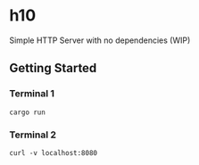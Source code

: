 # h10

Simple HTTP Server with no dependencies (WIP)

## Getting Started

### Terminal 1
```
cargo run
```
### Terminal 2
```
curl -v localhost:8080
```
